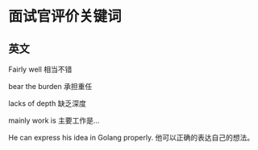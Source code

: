 # 面试官评价关键词


## 英文

Fairly well 相当不错

bear the burden 承担重任

lacks of depth 缺乏深度

mainly work is 主要工作是...


He can express his idea in Golang properly.  他可以正确的表达自己的想法。
